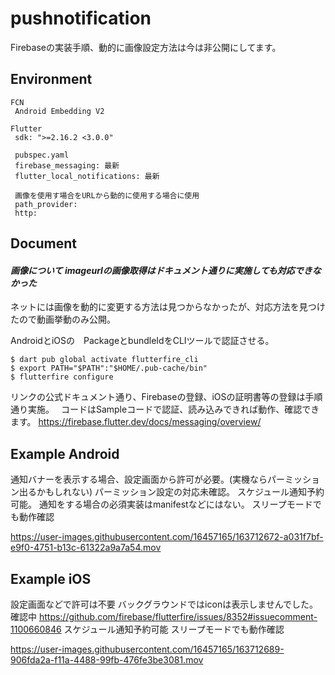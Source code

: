 # pushnotification

Firebaseの実装手順、動的に画像設定方法は今は非公開にしてます。

## Environment

```
FCN
 Android Embedding V2

Flutter
 sdk: ">=2.16.2 <3.0.0"
  
 pubspec.yaml
 firebase_messaging: 最新
 flutter_local_notifications: 最新
  
 画像を使用す場合をURLから動的に使用する場合に使用
 path_provider:
 http:
```

## Document

#### *画像について imageurlの画像取得はドキュメント通りに実施しても対応できなかった*

ネットには画像を動的に変更する方法は見つからなかったが、対応方法を見つけたので動画挙動のみ公開。

AndroidとiOSの　PackageとbundleIdをCLIツールで認証させる。
```
$ dart pub global activate flutterfire_cli
$ export PATH="$PATH":"$HOME/.pub-cache/bin"
$ flutterfire configure

```

リンクの公式ドキュメント通り、Firebaseの登録、iOSの証明書等の登録は手順通り実施。　
コードはSampleコードで認証、読み込みできれば動作、確認できます。
https://firebase.flutter.dev/docs/messaging/overview/

## Example Android

通知バナーを表示する場合、設定画面から許可が必要。(実機ならパーミッション出るかもしれない)
パーミッション設定の対応未確認。
スケジュール通知予約可能。
通知をする場合の必須実装はmanifestなどにはない。
スリープモードでも動作確認


https://user-images.githubusercontent.com/16457165/163712672-a031f7bf-e9f0-4751-b13c-61322a9a7a54.mov



## Example iOS
設定画面などで許可は不要
バックグラウンドではiconは表示しませんでした。確認中
https://github.com/firebase/flutterfire/issues/8352#issuecomment-1100660846
スケジュール通知予約可能
スリープモードでも動作確認



https://user-images.githubusercontent.com/16457165/163712689-906fda2a-f11a-4488-99fb-476fe3be3081.mov




